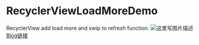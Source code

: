 # RecyclerViewLoadMoreDemo
RecyclerView add load more and swip to refresh function.
![这里写图片描述](http://img.blog.csdn.net/20160310173242785)
[Blog链接](http://blog.csdn.net/dashentao1989/article/details/50848893)
